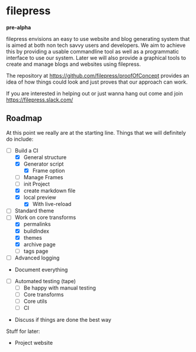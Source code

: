 # filepress

**pre-alpha**

filepress envisions an easy to use website and blog generating system that is aimed at both non tech savvy users and developers. We aim to achieve this by providing a usable commandline tool as well as a programmatic interface to use our system. Later we will also provide a graphical tools to create and manage blogs and websites using filepress.

The repository at https://github.com/filepress/proofOfConcept provides an idea of how things could look and just proves that our approach can work.

If you are interested in helping out or just wanna hang out come and join https://filepress.slack.com/

## Roadmap

At this point we really are at the starting line. Things that we will definitely do include:

- [ ] Build a CI
	- [x] General structure
	- [x] Generator script
		- [x] Frame option
	- [ ] Manage Frames
	- [ ] init Project
	- [x] create markdown file
	- [x] local preview
		- [x] With live-reload
- [ ] Standard theme
- [ ] Work on core transforms
	- [x] permalinks
	- [x] buildIndex
	- [x] themes
	- [x] archive page
	- [ ] tags page
- [ ] Advanced logging
- Document everything
- [ ] Automated testing (tape)
	- [ ] Be happy with manual testing
	- [ ] Core transforms
	- [ ] Core utils
	- [ ] CI
- Discuss if things are done the best way

Stuff for later:

- Project website
